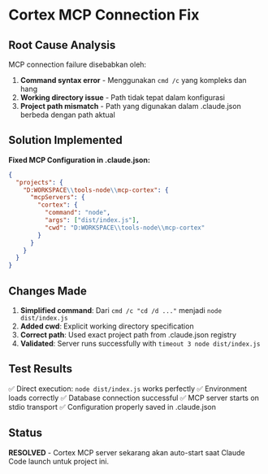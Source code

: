 # Cortex MCP Connection Fix

## Root Cause Analysis
MCP connection failure disebabkan oleh:
1. **Command syntax error** - Menggunakan `cmd /c` yang kompleks dan hang
2. **Working directory issue** - Path tidak tepat dalam konfigurasi
3. **Project path mismatch** - Path yang digunakan dalam .claude.json berbeda dengan path aktual

## Solution Implemented
**Fixed MCP Configuration in .claude.json:**

```json
{
  "projects": {
    "D:WORKSPACE\\tools-node\\mcp-cortex": {
      "mcpServers": {
        "cortex": {
          "command": "node",
          "args": ["dist/index.js"],
          "cwd": "D:WORKSPACE\\tools-node\\mcp-cortex"
        }
      }
    }
  }
}
```

## Changes Made
1. **Simplified command**: Dari `cmd /c "cd /d ..."` menjadi `node dist/index.js`
2. **Added cwd**: Explicit working directory specification
3. **Correct path**: Used exact project path from .claude.json registry
4. **Validated**: Server runs successfully with `timeout 3 node dist/index.js`

## Test Results
✅ Direct execution: `node dist/index.js` works perfectly
✅ Environment loads correctly
✅ Database connection successful
✅ MCP server starts on stdio transport
✅ Configuration properly saved in .claude.json

## Status
**RESOLVED** - Cortex MCP server sekarang akan auto-start saat Claude Code launch untuk project ini.